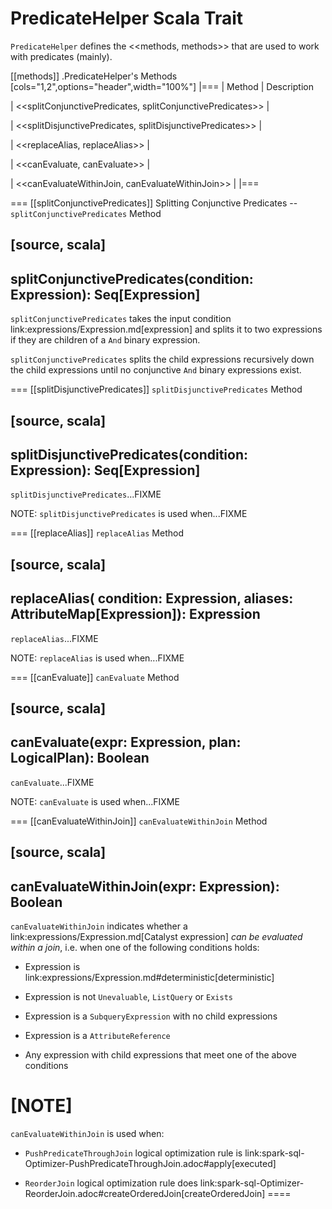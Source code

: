 # PredicateHelper Scala Trait

`PredicateHelper` defines the <<methods, methods>> that are used to work with predicates (mainly).

[[methods]]
.PredicateHelper's Methods
[cols="1,2",options="header",width="100%"]
|===
| Method
| Description

| <<splitConjunctivePredicates, splitConjunctivePredicates>>
|

| <<splitDisjunctivePredicates, splitDisjunctivePredicates>>
|

| <<replaceAlias, replaceAlias>>
|

| <<canEvaluate, canEvaluate>>
|

| <<canEvaluateWithinJoin, canEvaluateWithinJoin>>
|
|===

=== [[splitConjunctivePredicates]] Splitting Conjunctive Predicates -- `splitConjunctivePredicates` Method

[source, scala]
----
splitConjunctivePredicates(condition: Expression): Seq[Expression]
----

`splitConjunctivePredicates` takes the input condition link:expressions/Expression.md[expression] and splits it to two expressions if they are children of a `And` binary expression.

`splitConjunctivePredicates` splits the child expressions recursively down the child expressions until no conjunctive `And` binary expressions exist.

=== [[splitDisjunctivePredicates]] `splitDisjunctivePredicates` Method

[source, scala]
----
splitDisjunctivePredicates(condition: Expression): Seq[Expression]
----

`splitDisjunctivePredicates`...FIXME

NOTE: `splitDisjunctivePredicates` is used when...FIXME

=== [[replaceAlias]] `replaceAlias` Method

[source, scala]
----
replaceAlias(
  condition: Expression,
  aliases: AttributeMap[Expression]): Expression
----

`replaceAlias`...FIXME

NOTE: `replaceAlias` is used when...FIXME

=== [[canEvaluate]] `canEvaluate` Method

[source, scala]
----
canEvaluate(expr: Expression, plan: LogicalPlan): Boolean
----

`canEvaluate`...FIXME

NOTE: `canEvaluate` is used when...FIXME

=== [[canEvaluateWithinJoin]] `canEvaluateWithinJoin` Method

[source, scala]
----
canEvaluateWithinJoin(expr: Expression): Boolean
----

`canEvaluateWithinJoin` indicates whether a link:expressions/Expression.md[Catalyst expression] _can be evaluated within a join_, i.e. when one of the following conditions holds:

* Expression is link:expressions/Expression.md#deterministic[deterministic]

* Expression is not `Unevaluable`, `ListQuery` or `Exists`

* Expression is a `SubqueryExpression` with no child expressions

* Expression is a `AttributeReference`

* Any expression with child expressions that meet one of the above conditions

[NOTE]
====
`canEvaluateWithinJoin` is used when:

* `PushPredicateThroughJoin` logical optimization rule is link:spark-sql-Optimizer-PushPredicateThroughJoin.adoc#apply[executed]

* `ReorderJoin` logical optimization rule does link:spark-sql-Optimizer-ReorderJoin.adoc#createOrderedJoin[createOrderedJoin]
====
